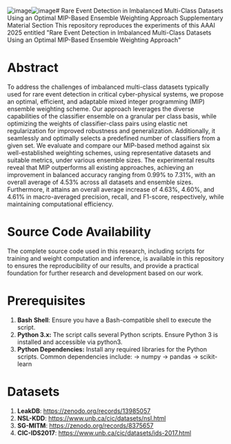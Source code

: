![image](https://github.com/user-attachments/assets/2e340c36-6085-4aaf-89d2-95698db79e4a)![image](https://github.com/user-attachments/assets/b20a4615-52a7-483a-80d3-10a13f08e998)# Rare Event Detection in Imbalanced Multi-Class Datasets Using an Optimal MIP-Based Ensemble Weighting Approach Supplementary Material Section
This repository reproduces the experiments of this AAAI 2025 entitled "Rare Event Detection in Imbalanced Multi-Class Datasets Using an Optimal MIP-Based Ensemble Weighting Approach"

# Abstract
To address the challenges of imbalanced multi-class datasets typically used for rare event detection in critical cyber-physical systems, we propose an optimal, efficient, and adaptable mixed integer programming (MIP) ensemble weighting scheme. 
Our approach leverages the diverse capabilities of the classifier ensemble on a granular per class basis, while optimizing the weights of classifier-class pairs using elastic net regularization for improved robustness and generalization.
Additionally, it seamlessly and optimally selects a predefined number of classifiers from a given set.
We evaluate and compare our MIP-based method against six well-established weighting schemes, using representative datasets and suitable metrics, under various ensemble sizes.
The experimental results reveal that MIP outperforms all existing approaches, achieving an improvement in balanced accuracy ranging from 0.99% to 7.31%, with an overall average of 4.53% across all datasets and ensemble sizes. 
Furthermore, it attains an overall average increase of 4.63%, 4.60%, and 4.61% in macro-averaged precision, recall, and F1-score, respectively, while maintaining computational efficiency.

# Source Code Availability
The complete source code used in this research, including scripts for training and weight computation and inference, is available in this repository to ensures the reproducibility of our results, and provide a practical foundation for further research and development based on our work.

# Prerequisites
1. **Bash** **Shell**: Ensure you have a Bash-compatible shell to execute the script.
2. **Python 3.x:** The script calls several Python scripts. Ensure Python 3 is installed and accessible via python3.
3. **Python Dependencies:** Install any required libraries for the Python scripts. Common dependencies include:
   -> numpy
   -> pandas
   -> scikit-learn
   
# Datasets
1. **LeakDB**: https://zenodo.org/records/13985057
2. **NSL-KDD**: https://www.unb.ca/cic/datasets/nsl.html
3. **SG-MITM**: https://zenodo.org/records/8375657
4. **CIC-IDS2017**: https://www.unb.ca/cic/datasets/ids-2017.html
